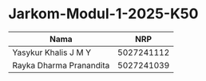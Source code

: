 # Jarkom-Modul-1-2025-K50
| Nama   | NRP  |
|--------|------|
| Yasykur Khalis J M Y | 5027241112 |
| Rayka Dharma Pranandita | 5027241039 |
